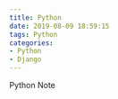 ```yaml
---
title: Python
date: 2019-08-09 18:59:15
tags: Python
categories:
- Python
- Django
---
```


Python Note
